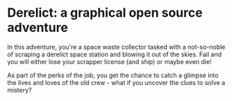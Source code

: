Derelict: a graphical open source adventure
==========
In this adventure, you're a space waste collector tasked with a not-so-noble of scraping a derelict space station and blowing it out of the skies. Fail and you will either lose your scrapper license (and ship) or maybe even die!

As part of the perks of the job, you get the chance to catch a glimpse into the lives and loves of the old crew - what if you uncover the clues to solve a mistery?
